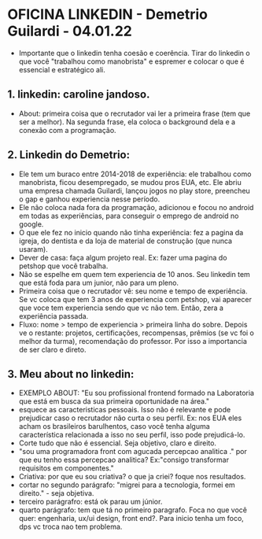 # OFICINA LINKEDIN - Demetrio Guilardi - 04.01.22

- Importante que o linkedin tenha coesão e coerência. Tirar do linkedin o que você "trabalhou como manobrista" e espremer e colocar o que é essencial e estratégico ali.

## 1. linkedin: caroline jandoso.

- About: primeira coisa que o recrutador vai ler a primeira frase (tem que ser a melhor).
Na segunda frase, ela coloca o background dela e a conexão com a programação.

## 2. Linkedin do Demetrio:

- Ele tem um buraco entre 2014-2018 de experiência: ele trabalhou como manobrista, ficou desempregado, se mudou pros EUA, etc. Ele abriu uma empresa chamada Guilardi, lançou jogos no play store, preencheu o gap e ganhou experiencia nesse período.
- Ele não coloca nada fora da programação, adicionou e focou no android em todas as experiências, para conseguir o emprego de android no google.
- O que ele fez no inicio quando não tinha experiência: fez a pagina da igreja, do dentista e da loja de material de construção (que nunca usaram).
- Dever de casa: faça algum projeto real. Ex: fazer uma pagina do petshop que você trabalha.
- Não se espelhe em quem tem experiencia de 10 anos. Seu linkedin tem que está foda para um junior, não para um pleno. 
- Primeira coisa que o recrutador vê: seu nome e tempo de experiência. Se vc coloca que tem 3 anos de experiencia com petshop, vai aparecer que voce tem experiencia sendo que vc não tem. Então, zera a experiência passada.
- Fluxo: nome > tempo de experiencia > primeira linha do sobre. Depois ve o restante: projetos, certificações, recompensas, prêmios (se vc foi o melhor da turma), recomendação do professor. Por isso a importancia de ser claro e direto.

## 3.  Meu about no linkedin:
- EXEMPLO ABOUT: "Eu sou profissional frontend formado na Laboratoria que está em busca da sua primeira oportunidade na área."
- esquece as caracteristicas pessoais. Isso não é relevante e pode prejudicar caso o recrutador não curta o seu perfil. Ex: nos EUA eles acham os brasileiros barulhentos, caso você tenha alguma característica relacionada a isso no seu perfil, isso pode prejudicá-lo.
- Corte tudo que não é essencial. Seja objetivo, claro e direito.
- "sou uma programadora front com agucada percepcao analitica ." por que eu tenho essa percepcao analitica? Ex:"consigo transformar requisitos em 
componentes."
- Criativa: por que eu sou criativa? o que ja criei? foque nos resultados.
- cortar no segundo parágrafo: "migrei para a tecnologia, formei em direito." - seja objetiva.
- terceiro parágrafro: está ok parau um júnior.
- quarto parágrafo: tem que tá no primeiro paragrafo. Foca no que você quer: engenharia, ux/ui design, front end?. Para inicio tenha um foco, dps vc troca nao tem problema.
